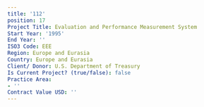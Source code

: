 ```yaml
---
title: '112'
position: 17
Project Title: Evaluation and Performance Measurement System
Start Year: '1995'
End Year: ''
ISO3 Code: EEE
Region: Europe and Eurasia
Country: Europe and Eurasia
Client/ Donor: U.S. Department of Treasury
Is Current Project? (true/false): false
Practice Area:
- ''
Contract Value USD: ''
---
```


